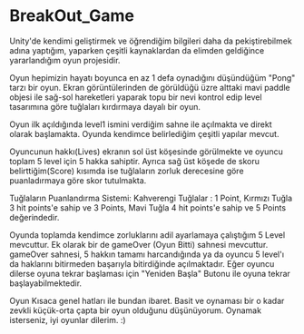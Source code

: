 # BreakOut_Game
Unity'de kendimi geliştirmek ve öğrendiğim bilgileri daha da pekiştirebilmek adına yaptığım, yaparken çeşitli kaynaklardan da elimden geldiğince yararlandığım oyun projesidir.


Oyun hepimizin hayatı boyunca en az 1 defa oynadığını düşündüğüm "Pong" tarzı bir oyun. 
Ekran görüntülerinden de görüldüğü üzre alttaki mavi paddle objesi ile sağ-sol hareketleri yaparak topu bir nevi kontrol edip level tasarımına göre tuğlaları kırdırmaya dayalı bir oyun.

Oyun ilk açıldığında level1 ismini verdiğim sahne ile açılmakta ve direkt olarak başlamakta. Oyunda kendimce belirlediğim çeşitli yapılar mevcut.

Oyuncunun hakkı(Lives) ekranın sol üst köşesinde görülmekte ve oyuncu toplam 5 level için 5 hakka sahiptir. 
Ayrıca sağ üst köşede de skoru belirttiğim(Score) kısımda ise tuğlaların zorluk derecesine göre puanladırmaya göre skor tutulmakta.


Tuğlaların Puanlandırma Sistemi: Kahverengi Tuğlalar : 1 Point, Kırmızı Tuğla 3 hit points'e sahip ve 3 Points, Mavi Tuğla 4 hit points'e sahip ve 5 Points değerindedir.


Oyunda toplamda kendimce zorluklarını adil ayarlamaya çalıştığım 5 Level mevcuttur. Ek olarak bir de gameOver (Oyun Bitti) sahnesi mevcuttur.
gameOver sahnesi, 5 hakkın tamamı harcandığında ya da oyuncu 5 level'ı da haklarını bitirmeden başarıyla bitirdiğinde açılmaktadır.
Eğer oyuncu dilerse oyuna tekrar başlaması için "Yeniden Başla" Butonu ile oyuna tekrar başlayabilmektedir.

Oyun Kısaca genel hatları ile bundan ibaret. Basit ve oynaması bir o kadar zevkli küçük-orta çapta bir oyun olduğunu düşünüyorum. Oynamak isterseniz, iyi oyunlar dilerim. :)
